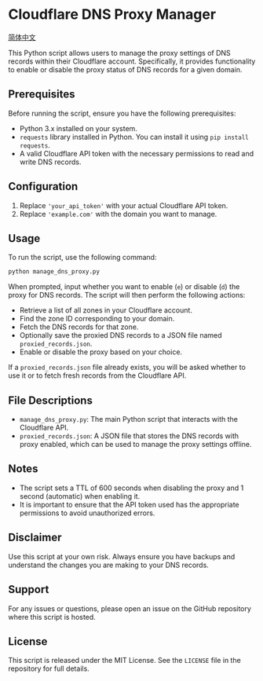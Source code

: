 # Cloudflare DNS Proxy Manager

[简体中文](readme_zh_CN.md)  

This Python script allows users to manage the proxy settings of DNS records within their Cloudflare account. Specifically, it provides functionality to enable or disable the proxy status of DNS records for a given domain.

## Prerequisites

Before running the script, ensure you have the following prerequisites:

- Python 3.x installed on your system.
- `requests` library installed in Python. You can install it using `pip install requests`.
- A valid Cloudflare API token with the necessary permissions to read and write DNS records.

## Configuration

1. Replace `'your_api_token'` with your actual Cloudflare API token.
2. Replace `'example.com'` with the domain you want to manage.

## Usage

To run the script, use the following command:

```bash
python manage_dns_proxy.py
```

When prompted, input whether you want to enable (`e`) or disable (`d`) the proxy for DNS records. The script will then perform the following actions:

- Retrieve a list of all zones in your Cloudflare account.
- Find the zone ID corresponding to your domain.
- Fetch the DNS records for that zone.
- Optionally save the proxied DNS records to a JSON file named `proxied_records.json`.
- Enable or disable the proxy based on your choice.

If a `proxied_records.json` file already exists, you will be asked whether to use it or to fetch fresh records from the Cloudflare API.

## File Descriptions

- `manage_dns_proxy.py`: The main Python script that interacts with the Cloudflare API.
- `proxied_records.json`: A JSON file that stores the DNS records with proxy enabled, which can be used to manage the proxy settings offline.

## Notes

- The script sets a TTL of 600 seconds when disabling the proxy and 1 second (automatic) when enabling it.
- It is important to ensure that the API token used has the appropriate permissions to avoid unauthorized errors.

## Disclaimer

Use this script at your own risk. Always ensure you have backups and understand the changes you are making to your DNS records.

## Support

For any issues or questions, please open an issue on the GitHub repository where this script is hosted.

## License

This script is released under the MIT License. See the `LICENSE` file in the repository for full details.